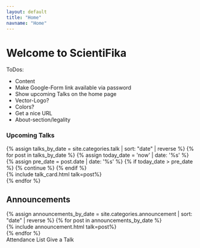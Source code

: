 ```yaml
---
layout: default
title: "Home"
navname: "Home"
---
```

<h1>
Welcome to ScientiFika
</h1>
<div class="container">
    <div class="row flex-column-reverse flex-lg-row justify-content-between">
        <div class="col-lg-9">
            ToDos:
            <ul>
                <li>Content</li>
                <li>Make Google-Form link available via password</li>
                <li>Show upcoming Talks on the home page</li>
                <li>Vector-Logo?</li>
                <li>Colors?</li>
                <li>Get a nice URL</li>
                <li>About-section/legality</li>
            </ul>
            <h3>Upcoming Talks</h3>
            <div class="row" id="sf-upcoming">
                {% assign talks_by_date = site.categories.talk | sort: "date" | reverse %}
                {% for post in talks_by_date %}
                <!-- This skips all the posts which are in the past, so the main page has a smaller loading time -->
                {% assign today_date = 'now' | date: '%s' %}
                {% assign pre_date = post.date | date: '%s' %}
                {% if today_date > pre_date %} {% continue %} {% endif %}
                <div class="col-lg-12 sf-talk-card d-none" data-date='{{ post.date | date: "%Y-%m-%d" }}'>
                {% include talk_card.html talk=post%}
                </div>
                {% endfor %}
            </div>
            <h2 class="mt-5">Announcements</h2>
            <div class="row">
                {% assign announcements_by_date = site.categories.announcement | sort: "date" | reverse %}
                {% for post in announcements_by_date %}
                <div class="" data-date='{{ post.date | date: "%Y-%m-%d" }}'>
                {% include announcement.html talk=post%}
                </div>
                {% endfor %}
            </div>
        </div>
        <div class="col-lg-3 d-lg-flex justify-content-start flex-column">
            <a class="btn btn-primary w-lg-75 m-2 fs-5 text-light">Attendance List</a>
            <a class="btn btn-primary w-lg-75 m-2 fs-5 text-light">Give a Talk</a>
        </div>
    </div>
</div>

<script defer src="{{site.baseurl}}/assets/js/upcoming.js"></script>

